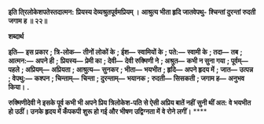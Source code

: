 **इति ति्रलोकेशपतेस्तदात्मन:** **प्रियस्य देव्यश्रुतपूर्वमप्रियम् ।** **आश्रुत्य भीता हृदि जातवेपथु-** **श्चिन्तां दुरन्तां रुदती जगाम ह ॥ २२॥** 

**शब्दार्थ** 

**इति—** **इस प्रकार** **; त्रि-लोक—** **तीनों लोकों के** **; ईश—** **स्वामियों के** **; पते:—** **स्वामी के** **; तदा—** **तब** **; आत्मन:—** **अपने ही** **;** **प्रियस्य—** **प्रेमी का** **; देवी—** **देवी रुक्मिणी ने** **; अश्रुत—** **कभी न सुना गया** **; पूर्वम्—** **पहले** **; अप्रियम्—** **अप्रियता** **; आश्रुत्य—** **सुनकर** **; भीता—** **भयभीत** **; हृदि—** **अपने हृदय में** **; जात—** **उत्पन्न** **; वेपथु:—** **कश्पन** **; चिन्ताम्—** **चिन्ता** **; दुरन्ताम्—** **भयानक** **;** **रुदती—** **सिसकती** **; जगाम ह—** **अनुभव किया।** **.** 

**रुक्मिणीदेवी ने इसके पूर्व कभी भी अपने प्रिय त्रिलोकेश-पति से ऐसी अप्रिय बातें नहीं** **सुनी थीं अत: वे भयभीत हो उठीं। उनके हृदय में कँपकपी शुरू हो गई और भीषण उद्विग्नता में** **वे रोने लगीं।** **** 